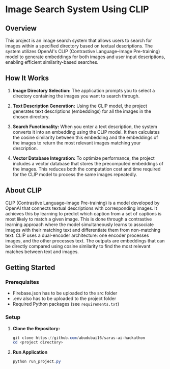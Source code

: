 # Image Search System Using CLIP

## Overview

This project is an image search system that allows users to search for images within a specified directory based on textual descriptions. The system utilizes OpenAI's CLIP (Contrastive Language–Image Pre-training) model to generate embeddings for both images and user input descriptions, enabling efficient similarity-based searches.

## How It Works

1. **Image Directory Selection:** The application prompts you to select a directory containing the images you want to search through.

2. **Text Description Generation:** Using the CLIP model, the project generates text descriptions (embeddings) for all the images in the chosen directory.

3. **Search Functionality:** When you enter a text description, the system converts it into an embedding using the CLIP model. It then calculates the cosine similarity between this embedding and the embeddings of the images to return the most relevant images matching your description.

4. **Vector Database Integration:** To optimize performance, the project includes a vector database that stores the precomputed embeddings of the images. This reduces both the computation cost and time required for the CLIP model to process the same images repeatedly.

## About CLIP

CLIP (Contrastive Language–Image Pre-training) is a model developed by OpenAI that connects textual descriptions with corresponding images. It achieves this by learning to predict which caption from a set of captions is most likely to match a given image. This is done through a contrastive learning approach where the model simultaneously learns to associate images with their matching text and differentiate them from non-matching text. CLIP uses a dual-encoder architecture: one encoder processes images, and the other processes text. The outputs are embeddings that can be directly compared using cosine similarity to find the most relevant matches between text and images.

## Getting Started

### Prerequisites

- Firebase.json has to be uploaded to the src folder
- .env also has to be uploaded to the project folder
- Required Python packages (see `requirements.txt`)

### Setup

1. **Clone the Repository:**

   ```Powershell
   git clone https://github.com/abudubai16/saras-ai-hackathon
   cd <project directory>

2. **Run Application**
   ```Powershell
   python run_project.py